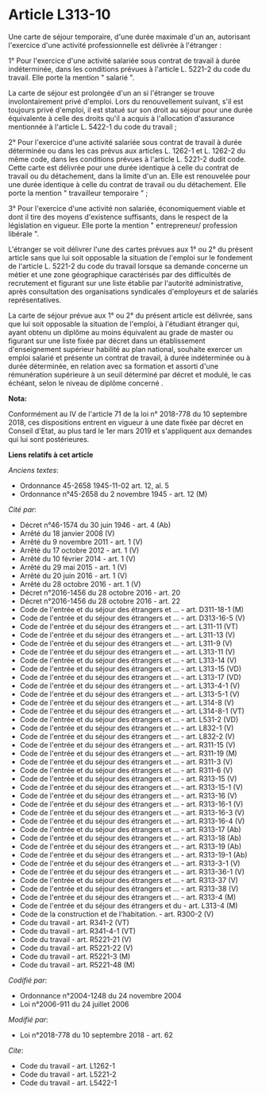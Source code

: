 # Article L313-10

Une carte de séjour temporaire, d'une durée maximale d'un an, autorisant l'exercice d'une activité professionnelle est
délivrée à l'étranger :

1° Pour l'exercice d'une activité salariée sous contrat de travail à durée indéterminée, dans les conditions prévues à
l'article L. 5221-2 du code du travail. Elle porte la mention " salarié ".

La carte de séjour est prolongée d'un an si l'étranger se trouve involontairement privé d'emploi. Lors du renouvellement
suivant, s'il est toujours privé d'emploi, il est statué sur son droit au séjour pour une durée équivalente à celle des
droits qu'il a acquis à l'allocation d'assurance mentionnée à l'article L. 5422-1 du code du travail ;

2° Pour l'exercice d'une activité salariée sous contrat de travail à durée déterminée ou dans les cas prévus aux articles L.
1262-1 et L. 1262-2 du même code, dans les conditions prévues à l'article L. 5221-2 dudit code. Cette carte est délivrée pour
une durée identique à celle du contrat de travail ou du détachement, dans la limite d'un an. Elle est renouvelée pour une
durée identique à celle du contrat de travail ou du détachement. Elle porte la mention " travailleur temporaire " ;

3° Pour l'exercice d'une activité non salariée, économiquement viable et dont il tire des moyens d'existence suffisants, dans
le respect de la législation en vigueur. Elle porte la mention " entrepreneur/ profession libérale ".

L'étranger se voit délivrer l'une des cartes prévues aux 1° ou 2° du présent article sans que lui soit opposable la situation
de l'emploi sur le fondement de l'article L. 5221-2 du code du travail lorsque sa demande concerne un métier et une zone
géographique caractérisés par des difficultés de recrutement et figurant sur une liste établie par l'autorité administrative,
après consultation des organisations syndicales d'employeurs et de salariés représentatives.

La carte de séjour prévue aux 1° ou 2° du présent article est délivrée, sans que lui soit opposable la situation de l'emploi,
à l'étudiant étranger qui, ayant obtenu un diplôme au moins équivalent au grade de master ou figurant sur une liste fixée par
décret dans un établissement d'enseignement supérieur habilité au plan national, souhaite exercer un emploi salarié et
présente un contrat de travail, à durée indéterminée ou à durée déterminée, en relation avec sa formation et assorti d'une
rémunération supérieure à un seuil déterminé par décret et modulé, le cas échéant, selon le niveau de diplôme concerné .

**Nota:**

Conformément au IV de l'article 71 de la loi n° 2018-778 du 10 septembre 2018, ces dispositions entrent en vigueur à une date
fixée par décret en Conseil d'Etat, au plus tard le 1er mars 2019 et s'appliquent aux demandes qui lui sont postérieures.

**Liens relatifs à cet article**

_Anciens textes_:

  - Ordonnance 45-2658 1945-11-02 art. 12, al. 5
  - Ordonnance n°45-2658 du 2 novembre 1945 - art. 12 (M)

_Cité par_:

  - Décret n°46-1574 du 30 juin 1946 - art. 4 (Ab)
  - Arrêté du 18 janvier 2008 (V)
  - Arrêté du 9 novembre 2011 - art. 1 (V)
  - Arrêté du 17 octobre 2012 - art. 1 (V)
  - Arrêté du 10 février 2014 - art. 1 (V)
  - Arrêté du 29 mai 2015 - art. 1 (V)
  - Arrêté du 20 juin 2016 - art. 1 (V)
  - Arrêté du 28 octobre 2016 - art. 1 (V)
  - Décret n°2016-1456 du 28 octobre 2016 - art. 20
  - Décret n°2016-1456 du 28 octobre 2016 - art. 22
  - Code de l'entrée et du séjour des étrangers et ... - art. D311-18-1 (M)
  - Code de l'entrée et du séjour des étrangers et ... - art. D313-16-5 (V)
  - Code de l'entrée et du séjour des étrangers et ... - art. L311-11 (VT)
  - Code de l'entrée et du séjour des étrangers et ... - art. L311-13 (V)
  - Code de l'entrée et du séjour des étrangers et ... - art. L311-9 (V)
  - Code de l'entrée et du séjour des étrangers et ... - art. L313-11 (V)
  - Code de l'entrée et du séjour des étrangers et ... - art. L313-14 (V)
  - Code de l'entrée et du séjour des étrangers et ... - art. L313-15 (VD)
  - Code de l'entrée et du séjour des étrangers et ... - art. L313-17 (VD)
  - Code de l'entrée et du séjour des étrangers et ... - art. L313-4-1 (V)
  - Code de l'entrée et du séjour des étrangers et ... - art. L313-5-1 (V)
  - Code de l'entrée et du séjour des étrangers et ... - art. L314-8 (V)
  - Code de l'entrée et du séjour des étrangers et ... - art. L314-8-1 (VT)
  - Code de l'entrée et du séjour des étrangers et ... - art. L531-2 (VD)
  - Code de l'entrée et du séjour des étrangers et ... - art. L832-1 (V)
  - Code de l'entrée et du séjour des étrangers et ... - art. L832-2 (V)
  - Code de l'entrée et du séjour des étrangers et ... - art. R311-15 (V)
  - Code de l'entrée et du séjour des étrangers et ... - art. R311-19 (M)
  - Code de l'entrée et du séjour des étrangers et ... - art. R311-3 (V)
  - Code de l'entrée et du séjour des étrangers et ... - art. R311-6 (V)
  - Code de l'entrée et du séjour des étrangers et ... - art. R313-15 (V)
  - Code de l'entrée et du séjour des étrangers et ... - art. R313-15-1 (V)
  - Code de l'entrée et du séjour des étrangers et ... - art. R313-16 (V)
  - Code de l'entrée et du séjour des étrangers et ... - art. R313-16-1 (V)
  - Code de l'entrée et du séjour des étrangers et ... - art. R313-16-3 (V)
  - Code de l'entrée et du séjour des étrangers et ... - art. R313-16-4 (V)
  - Code de l'entrée et du séjour des étrangers et ... - art. R313-17 (Ab)
  - Code de l'entrée et du séjour des étrangers et ... - art. R313-18 (Ab)
  - Code de l'entrée et du séjour des étrangers et ... - art. R313-19 (Ab)
  - Code de l'entrée et du séjour des étrangers et ... - art. R313-19-1 (Ab)
  - Code de l'entrée et du séjour des étrangers et ... - art. R313-3-1 (V)
  - Code de l'entrée et du séjour des étrangers et ... - art. R313-36-1 (V)
  - Code de l'entrée et du séjour des étrangers et ... - art. R313-37 (V)
  - Code de l'entrée et du séjour des étrangers et ... - art. R313-38 (V)
  - Code de l'entrée et du séjour des étrangers et ... - art. R313-4 (M)
  - Code de l'entrée et du séjour des étrangers et du  - art. L313-4 (M)
  - Code de la construction et de l'habitation. - art. R300-2 (V)
  - Code du travail - art. R341-2 (VT)
  - Code du travail - art. R341-4-1 (VT)
  - Code du travail - art. R5221-21 (V)
  - Code du travail - art. R5221-22 (V)
  - Code du travail - art. R5221-3 (M)
  - Code du travail - art. R5221-48 (M)

_Codifié par_:

  - Ordonnance n°2004-1248 du 24 novembre 2004
  - Loi n°2006-911 du 24 juillet 2006

_Modifié par_:

  - Loi n°2018-778 du 10 septembre 2018 - art. 62

_Cite_:

  - Code du travail - art. L1262-1
  - Code du travail - art. L5221-2
  - Code du travail - art. L5422-1
